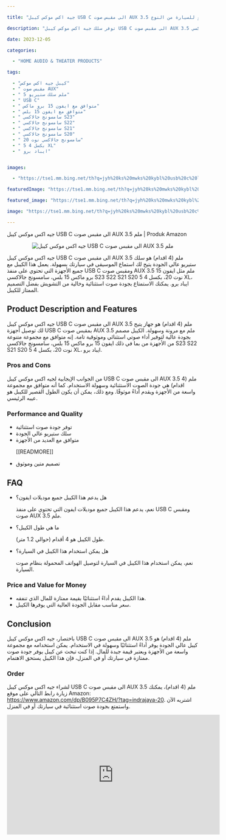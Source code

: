---
title: "جيه اكس موكس كيبل USB C الى مقبس صوت AUX 3.5 ملم (4 اقدام)، سلك ستيريو للسيارة من النوع C الى 3.5 ملم متوافق مع ايفون 15 برو ماكس 15 بلس، سامسونج جالاكسي S23 S22 S21 S20 نوت 20، بكسل 4 5 XL، ايباد برو"
description: "توفر سلك جيه اكس موكس كيبل USB C الى مقبس صوت AUX 3.5 ملم (4 اقدام) أتصالًا ستيريواً عالي الجودة في سيارتك. متوافق مع الأجهزة مثل ايفون 15 برو ماكس 15 بلس، سامسونج جالاكسي S23 S22 S21 S20 نوت 20، بكسل 4 5 XL، وإيباد برو. احصل الآن على تجربة صوت استثنائية لم يسبق لك مثيل! (KODE ASIN=B095P7C4ZH, TAG=indrajaya-20)"
date: 2023-12-05
categories:
  - "HOME AUDIO & THEATER PRODUCTS"
tags:
  - "كيبل جيه اكس موكس"
  - " مقبس صوت AUX"
  - " 5 ملم سلك ستيريو"
  - " USB C"
  - " متوافق مع ايفون 15 برو ماكس"
  - " متوافق مع ايفون 15 بلس"
  - " سامسونج جالاكسي S23"
  - " سامسونج جالاكسي S22"
  - " سامسونج جالاكسي S21"
  - " سامسونج جالاكسي S20"
  - " سامسونج جالاكسي نوت 20"
  - " بكسل 4 5 XL"
  - " ايباد برو"

images:
  - "https://tse1.mm.bing.net/th?q=jyh%20ks%20mwks%20kybl%20usb%20c%20l%20mqbs%20swt%20aux%203%205%20mlm%204%20qdm%20slk%20styryw%20llsyr%20mn%20lnw%20c%20l%203%205%20mlm%20mtwfq%20m%20yfwn%2015%20brw%20mks%2015%20bls%20smswnj%20jlksy%20s23%20s22%20s21%20s20%20nwt%2020%20bksl%204%205%20xl%20ybd%20brw%20kode%20asin%20b095p7c4zh%20tag%20indrajaya%2020"
featuredImage: "https://tse1.mm.bing.net/th?q=jyh%20ks%20mwks%20kybl%20usb%20c%20l%20mqbs%20swt%20aux%203%205%20mlm%204%20qdm%20slk%20styryw%20llsyr%20mn%20lnw%20c%20l%203%205%20mlm%20mtwfq%20m%20yfwn%2015%20brw%20mks%2015%20bls%20smswnj%20jlksy%20s23%20s22%20s21%20s20%20nwt%2020%20bksl%204%205%20xl%20ybd%20brw%20kode%20asin%20b095p7c4zh%20tag%20indrajaya%2020"
featured_image: "https://tse1.mm.bing.net/th?q=jyh%20ks%20mwks%20kybl%20usb%20c%20l%20mqbs%20swt%20aux%203%205%20mlm%204%20qdm%20slk%20styryw%20llsyr%20mn%20lnw%20c%20l%203%205%20mlm%20mtwfq%20m%20yfwn%2015%20brw%20mks%2015%20bls%20smswnj%20jlksy%20s23%20s22%20s21%20s20%20nwt%2020%20bksl%204%205%20xl%20ybd%20brw%20kode%20asin%20b095p7c4zh%20tag%20indrajaya%2020"
image: "https://tse1.mm.bing.net/th?q=jyh%20ks%20mwks%20kybl%20usb%20c%20l%20mqbs%20swt%20aux%203%205%20mlm%204%20qdm%20slk%20styryw%20llsyr%20mn%20lnw%20c%20l%203%205%20mlm%20mtwfq%20m%20yfwn%2015%20brw%20mks%2015%20bls%20smswnj%20jlksy%20s23%20s22%20s21%20s20%20nwt%2020%20bksl%204%205%20xl%20ybd%20brw%20kode%20asin%20b095p7c4zh%20tag%20indrajaya%2020"
---

جيه اكس موكس كيبل USB C الى مقبس صوت AUX 3.5 ملم | Produk Amazon

<center><p><img alt="جيه اكس موكس كيبل USB C الى مقبس صوت AUX 3.5 ملم" src="https://tse1.mm.bing.net/th?q=image%20جيه%20اكس%20موكس%20كيبل%20USB%20C%20الى%20مقبس%20صوت%20AUX%203.5%20ملم%20(4%20اقدام)%E2%80%8C%E2%80%8D%D8%8C%20%D8%B3%D9%84%D9%83%20%D8%B3%D8%AA%D9%8A%D8%B1%D9%8A%D9%88%20%D9%84%D9%84%D8%B3%D9%8A%D8%A7%D8%B1%D8%A9%20%D9%85%D9%86%20%D8%A7%D9%84%D9%86%D9%88%D8%B9%20C%20%D8%A7%D9%84%D9%89%203.5%20%D9%85%D9%84%D9%85%20%D9%85%D8%AA%D9%88%D8%A7%D9%81%D9%82%20%D9%85%D8%B9%20%D8%A7%D9%8A%D9%81%D9%88%D9%86%2015%20%D8%A8%D8%B1%D9%88%20%D9%85%D8%A7%D9%83%D8%B3%2015%20%D8%A8%D9%84%D8%B3%D8%8C%20%D8%B3%D8%A7%D9%85%D8%B3%D9%88%D9%86%D8%AC%20%D8%AC%D8%A7%D9%84%D8%A7%D9%83%D8%B3%D9%8A%20S23%20S22%20S21%20S20%20%D9%86%D9%88%D8%AA%2020%D8%8C%20%D8%A8%D9%83%D8%B3%D9%84%204%205%20XL%D8%8C%20%D8%A7%D9%8A%D8%A8%D8%A7%D8%AF%20%D8%A8%D8%B1%D9%88"/></p></center>

<p>جيه اكس موكس كيبل USB C الى مقبس صوت AUX 3.5 ملم (4 اقدام) هو سلك ستيريو عالي الجودة يتيح لك استماع الموسيقى في سيارتك بسهولة. يعمل هذا الكيبل مع جميع الأجهزة التي تحتوي على منفذ USB C ومقبس صوت AUX 3.5 ملم مثل ايفون 15 برو ماكس 15 بلس، سامسونج جالاكسي S23 S22 S21 S20 نوت 20، بكسل 4 5 XL، ايباد برو. يمكنك الاستمتاع بجودة صوت استثنائية وخالية من التشويش بفضل التصميم الممتاز للكيبل.</p>

<h2>Product Description and Features</h2>

<p>جيه اكس موكس كيبل USB C الى مقبس صوت AUX 3.5 ملم (4 اقدام) هو جهاز يتيح لك توصيل أجهزة USB C بمقبس صوت AUX 3.5 ملم مع مرونة وسهولة. الكيبل مصمم بجودة عالية لتوفير أداء صوتي استثنائي وموثوقية تامة. إنه متوافق مع مجموعة متنوعة من الأجهزة من بما في ذلك ايفون 15 برو ماكس 15 بلس، سامسونج جالاكسي S23 S22 S21 S20 نوت 20، بكسل 4 5 XL، ايباد برو.</p>

<h3>Pros and Cons</h3>

<p>من الجوانب الإيجابية لجيه اكس موكس كيبل USB C الى مقبس صوت AUX 3.5 ملم (4 اقدام) هي جودة الصوت الاستثنائية وسهولة الاستخدام. كما أنه متوافق مع مجموعة واسعة من الأجهزة ويقدم أداءً موثوقًا. ومع ذلك، يمكن أن يكون الطول القصير للكيبل هو عيبه الرئيسي.</p>

<h3>Performance and Quality</h3>

<ul>

<li>توفر جودة صوت استثنائية</li>

<li>سلك ستيريو عالي الجودة</li>

<li>متوافق مع العديد من الأجهزة</li>

 [[READMORE]] 



<li>تصميم متين وموثوق</li>

</ul>

<h2>FAQ</h2>

<ul>

<li>هل يدعم هذا الكيبل جميع موديلات ايفون؟</li>

<p>نعم، يدعم هذا الكيبل جميع موديلات ايفون التي تحتوي على منفذ USB C ومقبس صوت AUX 3.5 ملم.</p>

<li>ما هي طول الكيبل؟</li>

<p>طول الكيبل هو 4 أقدام (حوالي 1.2 متر).</p>

<li>هل يمكن استخدام هذا الكيبل في السيارة؟</li>

<p>نعم، يمكن استخدام هذا الكيبل في السيارة لتوصيل الهواتف المحمولة بنظام صوت السيارة.</p>

</ul>

<h3>Price and Value for Money</h3>

<ul>

<li>هذا الكيبل يقدم أداءً استثنائيًا بقيمة ممتازة للمال الذي تنفقه.</li>

<li>سعر مناسب مقابل الجودة العالية التي يوفرها الكيبل.</li>

</ul>

<h2>Conclusion</h2>

<p>باختصار، جيه اكس موكس كيبل USB C الى مقبس صوت AUX 3.5 ملم (4 اقدام) هو كيبل عالي الجودة يوفر أداءً استثنائيًا وسهولة في الاستخدام. يمكن استخدامه مع مجموعة واسعة من الأجهزة ويعتبر قيمة جيدة للمال. إذا كنت تبحث عن كيبل يوفر جودة صوت ممتازة في سيارتك أو في المنزل، فإن هذا الكيبل يستحق الاهتمام.</p>

<h3>Order</h3>

<p>لشراء جيه اكس موكس كيبل USB C الى مقبس صوت AUX 3.5 ملم (4 اقدام)، يمكنك زيارة رابط التالي على موقع Amazon: <a href="https://www.amazon.com/dp/B095P7C4ZH/?tag=indrajaya-20">https://www.amazon.com/dp/B095P7C4ZH/?tag=indrajaya-20</a>. اشتريه الآن واستمتع بجودة صوت استثنائية في سيارتك أو في المنزل.</p>

<iframe width="560" height="315" src="https://www.youtube.com/embed/Xgu0jqmxRhg" title="جيه اكس موكس كيبل Usb C الى مقبس صوت Aux 3.5 ملم (4 اقدام)، سلك ستيريو للسيارة من النوع C الى 3.5 ملم متوافق مع ايفون 15 برو ماكس 15 بلس، سامسونج جالاكسي S23 S22 S21 S20 نوت 20، بكسل 4 5 Xl، ايباد برو (Kode Asin=B095P7C4Zh, Tag=Indrajaya-20)" frameborder="0" allow="accelerometer; autoplay; clipboard-write; encrypted-media; gyroscope; picture-in-picture; web-share" allowfullscreen></iframe>